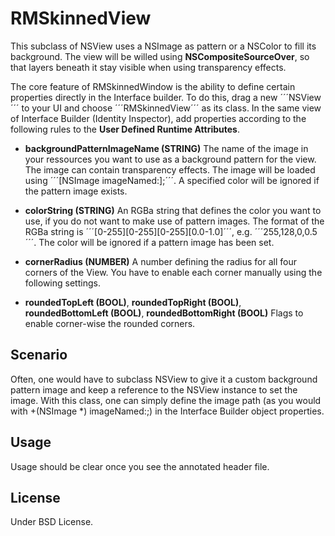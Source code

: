 # RMSkinnedView

This subclass of NSView uses a NSImage as pattern or a NSColor to fill its background. The view will be willed using **NSCompositeSourceOver**, so that layers beneath it stay visible when using transparency effects.

The core feature of RMSkinnedWindow is the ability to define certain properties directly in the Interface builder. To do this, drag a new ´´´NSView´´´ to your UI and choose ´´´RMSkinnedView´´´ as its class. In the same view of Interface Builder (Identity Inspector), add properties according to the following rules to the **User Defined Runtime Attributes**.

* **backgroundPatternImageName (STRING)** The name of the image in your ressources you want to use as a background pattern for the view. The image can contain transparency effects. The image will be loaded using ´´´[NSImage imageNamed:];´´´. A specified color will be ignored if the pattern image exists.

* **colorString (STRING)** An RGBa string that defines the color you want to use, if you do not want to make use of pattern images. The format of the RGBa string is ´´´[0-255][0-255][0-255][0.0-1.0]´´´, e.g. ´´´255,128,0,0.5´´´. The color will be ignored if a pattern image has been set.

* **cornerRadius (NUMBER)** A number defining the radius for all four corners of the View. You have to enable each corner manually using the following settings.

* **roundedTopLeft (BOOL)**, **roundedTopRight (BOOL)**, **roundedBottomLeft (BOOL)**, **roundedBottomRight (BOOL)** Flags to enable corner-wise the rounded corners.

## Scenario

Often, one would have to subclass NSView to give it a custom background pattern image and keep a reference to the NSView instance to set the image. With this class, one can simply define the image path (as you would with +(NSImage *) imageNamed:;) in the Interface Builder object properties.

## Usage

Usage should be clear once you see the annotated header file.

## License

Under BSD License.